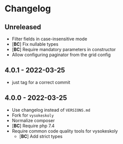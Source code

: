 Changelog
=========

## Unreleased
- Filter fields in case-insensitive mode
- [**BC**] Fix nullable types
- [**BC**] Require mandatory parameters in constructor
- Allow configuring paginator from the grid config

## 4.0.1 - 2022-03-25
- just tag for a correct commit

## 4.0.0 - 2022-03-25
- Use changelog instead of `VERSIONS.md`
- Fork for `vysokeskoly`
- Normalize composer
- [**BC**] Require php 7.4
- Require common code quality tools for vysokeskoly
  - [**BC**] Add strict types
